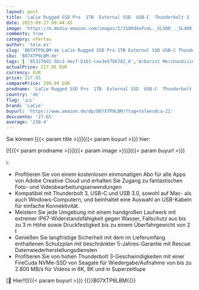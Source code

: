 ```yaml
---
layout: post
title: 'LaCie Rugged SSD Pro  1TB  External SSD  USB-C  Thunderbolt 3  Extreme Water Resistance  Mac  PC  1 Month Adobe CC  STHZ1000800 '
date: 2023-09-27 09:44:45
image: 'https://m.media-amazon.com/images/I/318Rd4xPvaL._SL500_._SL400_.jpg'
comments: true
category: ofertas
author: 'tole.es'
slug: 'B07XTP9LBM-de LaCie Rugged SSD Pro 1TB External SSD USB-C Thunderbolt 3...'
sku: 'B07XTP9LBM-de'
tags: [ '853270d1-5bc2-4ecf-b161-cea3e5766782_0','Arborist Merchandising Root','Computer & Zubehör','Computer & Zubehör: Produkte mit Umwelt-Label','Custom Stores','Datenspeicher','Externe Datenspeicher','Externe SSD','Interne Solid State Drives','Komponenten','PC-Gaming','Self Service','Special Features Stores','a4cbee59-f823-40fe-831a-7de64f655f6f_0','a4cbee59-f823-40fe-831a-7de64f655f6f_1301','lacie','🇩🇪', ]
actualPrice: 217.05 EUR
currency: EUR
price: 217.05
comparePrice: 299.99 EUR
prodname: 'LaCie Rugged SSD Pro  1TB  External SSD  USB-C  Thunderbolt 3  Extreme Water Resistance  Mac  PC  1 Month Adobe CC  STHZ1000800 '
country: 'de'
flag: '🇩🇪'
brand: 'LaCie'
buyurl: 'https://www.amazon.de/dp/B07XTP9LBM/?tag=tolees0ca-21'
descuento: '27.65'
average: '230.4'
---
```


Sie können [{{< param title >}}]({{< param buyurl >}}) hier:

[![{{< param prodname >}}]({{< param image >}})]({{< param buyurl >}})

ℹ️:

- Profitieren Sie von einem kostenlosen einmonatigen Abo für alle Apps von Adobe Creative Cloud und erhalten Sie Zugang zu fantastischen Foto- und Videobearbeitungsanwendungen
- Kompatibel mit Thunderbolt 3, USB-C und USB 3.0, sowohl auf Mac- als auch Windows-Computern, und beinhaltet eine Auswahl an USB-Kabeln für einfache Konnektivität.
- Meistern Sie jede Umgebung mit einem handgroßen Laufwerk mit extremer IP67-Widerstandsfähigkeit gegen Wasser, Fallschutz aus bis zu 3 m Höhe sowie Druckfestigkeit bis zu einem Überfahrgewicht von 2 t
- Genießen Sie langfristige Sicherheit mit dem im Lieferumfang enthaltenen Schutzplan mit beschränkter 5-Jahres-Garantie mit Rescue Datenwiederherstellungsdiensten
- Profitieren Sie von hohen Thunderbolt 3-Geschwindigkeiten mit einer FireCuda NVMe-SSD von Seagate für Wiedergabe/Aufnahme von bis zu 2.800 MB/s für Videos in 6K, 8K und in Superzeitlupe

[🛒 Hier!!]({{< param buyurl >}})
{{<world>}}B07XTP9LBM{{</world>}}
